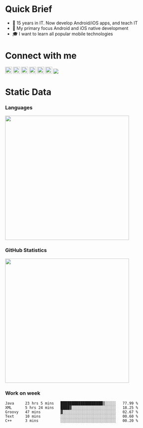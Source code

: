 # Quick Brief

- 🌱 15 years in IT. Now develop Android/iOS apps, and teach IT
- 🎯 My primary focus Android and iOS native development
- 🎓 I want to learn all popular mobile technologies

# Connect with me

[<img width="22px" src="https://cdn.jsdelivr.net/npm/simple-icons@v3/icons/telegram.svg">](https://t.me/mobilase)
[<img width="22px" src="https://cdn.jsdelivr.net/npm/simple-icons@v3/icons/facebook.svg">](https://facebook.com/mobilase)
[<img width="22px" src="https://cdn.jsdelivr.net/npm/simple-icons@v3/icons/vk.svg">](https://vk.com/mobilase)
[<img width="22px" src="https://cdn.jsdelivr.net/npm/simple-icons@v3/icons/instagram.svg">](https://www.instagram.com/mobilase)
[<img width="22px" src="https://cdn.jsdelivr.net/npm/simple-icons@v3/icons/habr.svg">](https://habr.com/ru/users/lavs/posts/)
[<img width="22px" src="https://cdn.jsdelivr.net/npm/simple-icons@v3/icons/mail-dot-ru.svg">](mailto:lavrov-sergey@yandex.ru)
![](https://visitor-badge.glitch.me/badge?page_id=itlavs)

# Static Data


### Languages

[<img src="https://github-readme-stats.vercel.app/api/top-langs/?username=mobilase&langs_count=8&layout=compact" width="400"/>](https://github-readme-stats.vercel.app/api/top-langs/?username=mobilase&langs_count=8&layout=compact)

### GitHub Statistics

[<img src="https://github-readme-stats.vercel.app/api?username=mobilase" width="400"/>](https://github-readme-stats.vercel.app/api?username=mobilase)

### Work on week

<!--START_SECTION:waka-->
```text
Java     23 hrs 5 mins   ███████████████████▒░░░░░   77.99 % 
XML      5 hrs 24 mins   ████▓░░░░░░░░░░░░░░░░░░░░   18.25 % 
Groovy   47 mins         ▓░░░░░░░░░░░░░░░░░░░░░░░░   02.67 % 
Text     10 mins         ░░░░░░░░░░░░░░░░░░░░░░░░░   00.60 % 
C++      3 mins          ░░░░░░░░░░░░░░░░░░░░░░░░░   00.20 % 
```
<!--END_SECTION:waka-->
